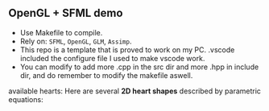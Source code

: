 ## OpenGL + SFML demo
- Use Makefile to compile.
- Rely on: `SFML`, `OpenGL`, `GLM`, `Assimp`.
- This repo is a template that is proved to work on my PC. .vscode included the configure file I used to make vscode work.
- You can modify to add more .cpp in the src dir and more .hpp in include dir, and do remember to modify the makefile aswell.

available hearts:
Here are several **2D heart shapes** described by parametric equations:

